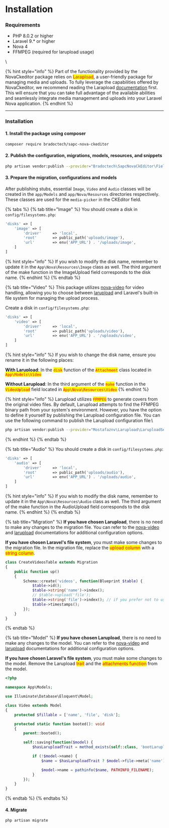 # Installation

### Requirements

* PHP 8.0.2 or higher
* Laravel 9.\* or higher
* Nova 4
* FFMPEG (required for larupload usage)

\


{% hint style="info" %}
Part of the functionality provided by the NovaCkeditor package relies on <mark style="color:red;">Larapload</mark>, a user-friendly package for managing media and uploads. To fully leverage the capabilities offered by NovaCkeditor, we recommend reading the Larapload [documentation](https://github.com/mostafaznv/larupload) first. This will ensure that you can take full advantage of the available abilities and seamlessly integrate media management and uploads into your Laravel Nova application.
{% endhint %}

***



### Installation

#### 1. Install the package using composer

```bash
composer require bradoctech/sapc-nova-ckeditor
```

#### 2. Publish the configuration, migrations, models, resources, and snippets

```bash
php artisan vendor:publish --provider="Bradoctech\SapcNovaCkEditor\FieldServiceProvider"
```

#### 3. Prepare the migration, configurations and models

After publishing stubs, essential `Image`, `Video` and `Audio` classes will be created in the `app/Models` and `app/Nova/Resources` directories respectively. These classes are used for the `media-picker` in the CKEditor field.

{% tabs %}
{% tab title="Image" %}
You should create a disk in `config/filesystems.php`:

```php
'disks' => [
    'image' => [
        'driver'     => 'local',
        'root'       => public_path('uploads/image'),
        'url'        => env('APP_URL') . '/uploads/image',
    ]
]
```

{% hint style="info" %}
If you wish to modify the disk name, remember to update it in the `App\Nova\Resources\Image` class as well. The third argument of the make function in the ImageUpload field corresponds to the disk name.
{% endhint %}
{% endtab %}

{% tab title="Video" %}
This package utilizes [nova-video](https://github.com/mostafaznv/nova-video) for video handling, allowing you to choose between [larupload](https://github.com/mostafaznv/larupload) and Laravel's built-in file system for managing the upload process.



Create a disk in `config/filesystems.php`:

```php
'disks' => [
    'video' => [
        'driver'     => 'local',
        'root'       => public_path('uploads/video'),
        'url'        => env('APP_URL') . '/uploads/video',
    ]
]
```

{% hint style="info" %}
If you wish to change the disk name, ensure you rename it in the following places:

**With Larupload**: In the <mark style="color:red;">`disk`</mark> function of the <mark style="color:red;">`Attachment`</mark> class located in <mark style="color:red;">`App\Models\Video`</mark>

**Without Larupload**: In the third argument of the <mark style="color:red;">`make`</mark> function in the <mark style="color:red;">`VideoUpload`</mark> field located in <mark style="color:red;">`App\Nova\Resources\Video`</mark>
{% endhint %}

{% hint style="info" %}
Larupload utilizes <mark style="color:red;">`FFMPEG`</mark> to generate covers from the original video files. By default, Larupload attempts to find the FFMPEG binary path from your system's environment. However, you have the option to define it yourself by publishing the Larupload configuration file. You can use the following command to publish the Larupload configuration file:\


```bash
php artisan vendor:publish --provider="Mostafaznv\Larupload\LaruploadServiceProvider
```
{% endhint %}
{% endtab %}

{% tab title="Audio" %}
You should create a disk in `config/filesystems.php`:

```php
'disks' => [
    'audio' => [
        'driver'     => 'local',
        'root'       => public_path('uploads/audio'),
        'url'        => env('APP_URL') . '/uploads/audio',
    ]
]
```

{% hint style="info" %}
If you wish to modify the disk name, remember to update it in the `App\Nova\Resources\Audio` class as well. The third argument of the make function in the AudioUpload field corresponds to the disk name.
{% endhint %}
{% endtab %}

{% tab title="Migration" %}
**If you have chosen Larupload**, there is no need to make any changes to the migration file. You can refer to the [nova-video](https://github.com/mostafaznv/nova-video) and [larupload](https://github.com/mostafaznv/larupload) documentations for additional configuration options.

**If you have chosen Laravel's file system**, you must make some changes to the migration file. In the migration file, replace the <mark style="color:red;">upload column</mark> with a <mark style="color:red;">string column</mark>.



```php
class CreateVideosTable extends Migration
{
    public function up()
    {
        Schema::create('videos', function(Blueprint $table) {
            $table->id();
            $table->string('name')->index();
            // $table->upload('file');
            $table->string('file')->index(); // if you prefer not to use Larupload            
            $table->timestamps();
        });
    }
}
```
{% endtab %}

{% tab title="Model" %}
**If you have chosen Larupload**, there is no need to make any changes to the model. You can refer to the [nova-video](https://github.com/mostafaznv/nova-video) and [larupload](https://github.com/mostafaznv/larupload) documentations for additional configuration options.

**If you have chosen Laravel's file system**, you must make some changes to the model. Remove the Larupload <mark style="color:red;">trait</mark> and the <mark style="color:red;">attachments function</mark> from the model.



```php
<?php

namespace App\Models;

use Illuminate\Database\Eloquent\Model;

class Video extends Model
{
    protected $fillable = ['name', 'file', 'disk'];

    protected static function booted(): void
    {
        parent::booted();

        self::saving(function($model) {
            $hasLaruploadTrait = method_exists(self::class, 'bootLarupload');

            if (!$model->name) {
                $name = $hasLaruploadTrait ? $model->file->meta('name') : $model->file;

                $model->name = pathinfo($name, PATHINFO_FILENAME);
            }
        });
    }
}
```
{% endtab %}
{% endtabs %}

#### 4. Migrate

```shell
php artisan migrate
```





